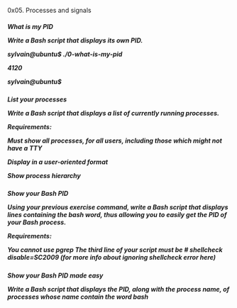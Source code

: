 <p> 0x05. Processes and signals

<h5> What is my PID

</p> Write a Bash script that displays its own PID.

sylvain@ubuntu$ ./0-what-is-my-pid

4120

sylvain@ubuntu$


<h5> List your processes

</P> Write a Bash script that displays a list of currently running processes.

Requirements:

Must show all processes, for all users, including those which might not have a TTY

Display in a user-oriented format

Show process hierarchy

<h5> Show your Bash PID

</p> Using your previous exercise command, write a Bash script that displays lines containing the bash word, thus allowing you to easily get the PID of your Bash process.

Requirements:

You cannot use pgrep
The third line of your script must be # shellcheck disable=SC2009 (for more info about ignoring shellcheck error here)

<h5> Show your Bash PID made easy

</p> Write a Bash script that displays the PID, along with the process name, of processes whose name contain the word bash
